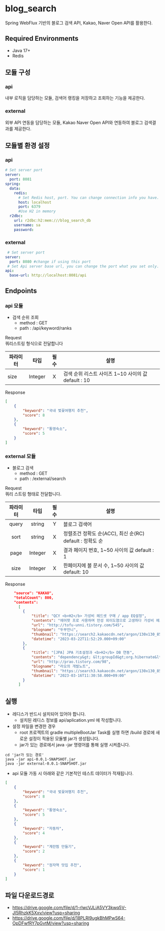 # blog_search
Spring WebFlux 기반의 블로그 검색 API, Kakao, Naver Open API를 활용한다.
## Required Environments
* Java 17+
* Redis
## 모듈 구성
### api
내부 로직을 담당하는 모듈, 검색어 랭킹을 저장하고 조회하는 기능을 제공한다.
### external
외부 API 연동을 담당하는 모듈, Kakao Naver Open API와 연동하여 블로그 검색결과를 제공한다.
## 모듈별 환경 설정
### api
```yaml
# Set server port
server:
  port: 8081
spring:
  data:
    redis:
      # Set Redis host, port. You can change connection info you have.
      host: localhost
      port: 6379
      #Use H2 in memory
  r2dbc:
    url: r2dbc:h2:mem:///blog_search_db
    username: sa
    password:
```
### external
```yaml
 # Set server port
server:
  port: 8080 #change if using this port
 # Set Api server base url, you can change the port what you set only.
api:
  base-url: http://localhost:8081/api 

```
## Endpoints
### api 모듈
* 검색 순위 조회
    * method : GET
    * path : /api/keyword/ranks

Request\
쿼리스트링 형식으로 전달합니다

|파라미터|타입|  필수  | 설명                                    |
|---|---|:----:|---------------------------------------|
|size|Integer|  X   | 검색 순위 리스트 사이즈 1~10 사이의 값 default : 10 |

Response
```json
[
    {
        "keyword": "국내 벛꽃여행지 추천",
        "score": 8
    },
    {
        "keyword": "통영숙소",
        "score": 5
    } 
]

```
### external 모듈
* 블로그 검색
    * method : GET
    * path : /external/search

Request\
쿼리 스트링 형태로 전달합니다.

| 파라미터  |  타입  |  필수  | 설명                                        |
|:-----:|:----:|:----:|-------------------------------------------|
|query|string|Y| 블로그 검색어                                   |
|sort|string|X| 정렬조건 정확도 순(ACC), 최신 순(RC) default : 정확도 순 |
|page|Integer|X| 결과 페이지 번호, 1~50 사이의 값 default : 1         |
|size|Integer|X| 한페이지에 볼 문서 수, 1~50 사이의 값 default: 10|

Response
```json
    "source": "KAKAO",
    "totalCount": 800,
    "contents":
      [
        {
            "title": "QCY <b>H2</b> 가성비 헤드셋 구매 / app EQ설정",
            "contents": "에어팟 프로 사용하며 만성 외이도염으로 고생하다 가성비 헤드셋 QCY <b>H2</b> 블랙을 구매하였습니다. 쿠팡 16,730원 구매 (알리에서 만원 초반대에도 구매가능하다함) 애당초 큰 머리와 너무 유행을 따라가는 모습일 것 같아 굳건하게 버티며 에어팟 프로를 사용하고 있었습니다. 이전에 남긴 리뷰를 보니 사용한지 2...",
            "url": "http://tofu-unni.tistory.com/545",
            "blogname": "두부언니",
            "thumbnail": "https://search2.kakaocdn.net/argon/130x130_85_c/F4OVPMv5eSG",
            "datetime": "2023-03-22T11:52:29.000+09:00"
        },
        {
            "title": "[JPA] JPA 기초설정과 <b>H2</b> DB 연동",
            "contents": "dependency&gt; &lt;groupId&gt;org.hibernate&lt;/groupId&gt; &lt;artifactId&gt;hibernate-entitymanager&lt;/artifactId&gt; &lt;version&gt;5.3.10.Final&lt;/version&gt; &lt;/dependency&gt; &lt;!-- <b>H2</b> 데이터베이스 --&gt; &lt;dependency&gt; &lt;groupId&gt;com.h2database&lt;/groupId&gt; &lt;artifactId&gt;<b>h2</b>&lt;/artifactId&gt; &lt;version&gt;2.1.214&lt;/version&gt; &lt;/dependency&gt; &lt;/dependencies...",
            "url": "http://prao.tistory.com/98",
            "blogname": "라오의 개발노트",
            "thumbnail": "https://search3.kakaocdn.net/argon/130x130_85_c/1GSnqM3YLCg",
            "datetime": "2023-03-16T11:30:58.000+09:00"
        }
      ]
```

## 실행
* 레디스가 반드시 설치되어 있어야 합니다.
  * 설치된 레디스 정보를 api/aplication.yml 에 작성합니다.
* 설정 파일을 변경한 경우
  * root 프로젝트의 gradle multipleBootJar Task를 실행 하면 /build 경로에 새로운 설정이 적용된 모듈별 jar가 생성됩니다.
  * jar가 있는 경로에서 java -jar 명령어를 통해 실행 시켜줍니다.
```shell
cd 'jar가 있는 경로'
java -jar api-0.0.1-SNAPSHOT.jar
java -jar external-0.0.1-SNAPSHOT.jar
```

* api 모듈 가동 시 아래와 같은 기본적인 테스트 데이터가 적재됩니다.
```json
[
    {
        "keyword": "국내 벛꽃여행지 추천",
        "score": 8
    },
    {
        "keyword": "통영숙소",
        "score": 5
    },
    {
        "keyword": "자동차",
        "score": 4
    },
    {
        "keyword": "계란찜 만들기",
        "score": 2
    },
    {
        "keyword": "정자역 맛집 추천",
        "score": 1
    }
]
```
## 파일 다운로드경로
* https://drive.google.com/file/d/1-rlwcVJLiA5VY3kwq5V-Jl5RhzkK5Xxv/view?usp=sharing
* https://drive.google.com/file/d/18PLRI9ugkBhMPwS64-OpDFwfRY7pGvtM/view?usp=sharing

